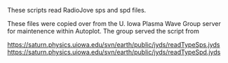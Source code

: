 These scripts read RadioJove sps and spd files.

These files were copied over from the U. Iowa Plasma Wave Group server 
for maintenence within Autoplot.  The group served the script from

https://saturn.physics.uiowa.edu/svn/earth/public/jyds/readTypeSps.jyds
https://saturn.physics.uiowa.edu/svn/earth/public/jyds/readTypeSpd.jyds

